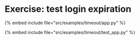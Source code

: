 # Exercise: test login expiration

{% embed include file="src/examples/timeout/app.py" %}

{% embed include file="src/examples/timeout/test_app.py" %}


